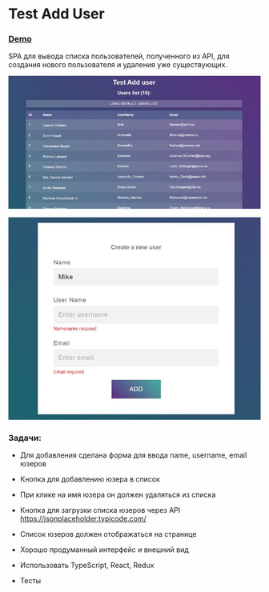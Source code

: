 # Test Add User

### [Demo](https://devmikealex.github.io/Test-Add-user/dist/)

SPA для вывода списка пользователей, полученного из API, для создания нового пользователя и удаления уже существующих.

![set](/docs/assets/list.jpg)

![set](/docs/assets/form.jpg)

### Задачи:

+ Для добавления сделана форма для ввода name, username, email юзеров
+ Кнопка для добавлению юзера в список

+ При клике на имя юзера он должен удаляться из списка

+ Кнопка для загрузки списка юзеров через API https://jsonplaceholder.typicode.com/

+ Список юзеров должен отображаться на странице

+ Хорошо продуманный интерфейс и внешний вид

+ Использовать TypeScript, React, Redux

+ Тесты
